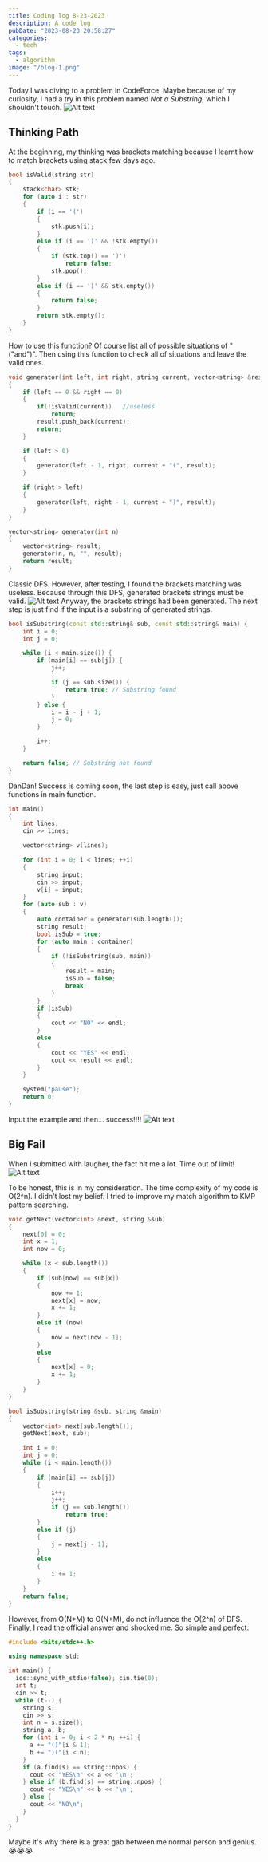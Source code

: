 ```yaml
---
title: Coding log 8-23-2023
description: A code log
pubDate: "2023-08-23 20:58:27"
categories:
  - tech
tags:
  - algorithm
image: "/blog-1.png"
---
```


Today I was diving to a problem in CodeForce. Maybe because of my curiosity, I had a try in this problem named _Not a Substring_, which I shouldn't touch.
![Alt text](./Coding-log-8-23-2023/image.png)

## Thinking Path

At the beginning, my thinking was brackets matching because I learnt how to match brackets using stack few days ago.

```C++
bool isValid(string str)
{
    stack<char> stk;
    for (auto i : str)
    {
        if (i == '(')
        {
            stk.push(i);
        }
        else if (i == ')' && !stk.empty())
        {
            if (stk.top() == ')')
                return false;
            stk.pop();
        }
        else if (i == ')' && stk.empty())
        {
            return false;
        }
        return stk.empty();
    }
}
```

How to use this function? Of course list all of possible situations of "("and")". Then using this function to check all of situations and leave the valid ones.

```C++
void generator(int left, int right, string current, vector<string> &result)
{
    if (left == 0 && right == 0)
    {
        if(!isValid(current))   //useless
            return;
        result.push_back(current);
        return;
    }

    if (left > 0)
    {
        generator(left - 1, right, current + "(", result);
    }

    if (right > left)
    {
        generator(left, right - 1, current + ")", result);
    }
}

vector<string> generator(int n)
{
    vector<string> result;
    generator(n, n, "", result);
    return result;
}
```

Classic DFS. However, after testing, I found the brackets matching was useless. Because through this DFS, generated brackets strings must be valid.
![Alt text](./Coding-log-8-23-2023/image-1.png)
Anyway, the brackets strings had been generated. The next step is just find if the input is a substring of generated strings.

```C++
bool isSubstring(const std::string& sub, const std::string& main) {
    int i = 0;
    int j = 0;

    while (i < main.size()) {
        if (main[i] == sub[j]) {
            j++;

            if (j == sub.size()) {
                return true; // Substring found
            }
        } else {
            i = i - j + 1;
            j = 0;
        }

        i++;
    }

    return false; // Substring not found
}
```

DanDan! Success is coming soon, the last step is easy, just call above functions in main function.

```C++
int main()
{
    int lines;
    cin >> lines;

    vector<string> v(lines);

    for (int i = 0; i < lines; ++i)
    {
        string input;
        cin >> input;
        v[i] = input;
    }
    for (auto sub : v)
    {
        auto container = generator(sub.length());
        string result;
        bool isSub = true;
        for (auto main : container)
        {
            if (!isSubstring(sub, main))
            {
                result = main;
                isSub = false;
                break;
            }
        }
        if (isSub)
        {
            cout << "NO" << endl;
        }
        else
        {
            cout << "YES" << endl;
            cout << result << endl;
        }
    }

    system("pause");
    return 0;
}
```

Input the example and then... success!!!!
![Alt text](./Coding-log-8-23-2023/image-2.png)

## Big Fail

When I submitted with laugher, the fact hit me a lot. Time out of limit!
![Alt text](./Coding-log-8-23-2023/image-3.png)

To be honest, this is in my consideration. The time complexity of my code is O(2^n). I didn't lost my belief. I tried to improve my match algorithm to KMP pattern searching.

```C++
void getNext(vector<int> &next, string &sub)
{
    next[0] = 0;
    int x = 1;
    int now = 0;

    while (x < sub.length())
    {
        if (sub[now] == sub[x])
        {
            now += 1;
            next[x] = now;
            x += 1;
        }
        else if (now)
        {
            now = next[now - 1];
        }
        else
        {
            next[x] = 0;
            x += 1;
        }
    }
}

bool isSubstring(string &sub, string &main)
{
    vector<int> next(sub.length());
    getNext(next, sub);

    int i = 0;
    int j = 0;
    while (i < main.length())
    {
        if (main[i] == sub[j])
        {
            i++;
            j++;
            if (j == sub.length())
                return true;
        }
        else if (j)
        {
            j = next[j - 1];
        }
        else
        {
            i += 1;
        }
    }
    return false;
}

```

However, from O(N\*M) to O(N+M), do not influence the O(2^n) of DFS. Finally, I read the official answer and shocked me. So simple and perfect.

```C++
#include <bits/stdc++.h>

using namespace std;

int main() {
  ios::sync_with_stdio(false); cin.tie(0);
  int t;
  cin >> t;
  while (t--) {
	string s;
	cin >> s;
	int n = s.size();
	string a, b;
	for (int i = 0; i < 2 * n; ++i) {
	  a += "()"[i & 1];
	  b += ")("[i < n];
	}
	if (a.find(s) == string::npos) {
	  cout << "YES\n" << a << '\n';
	} else if (b.find(s) == string::npos) {
	  cout << "YES\n" << b << '\n';
	} else {
	  cout << "NO\n";
	}
  }
}
```

Maybe it's why there is a great gab between me normal person and genius.😭😭😭
